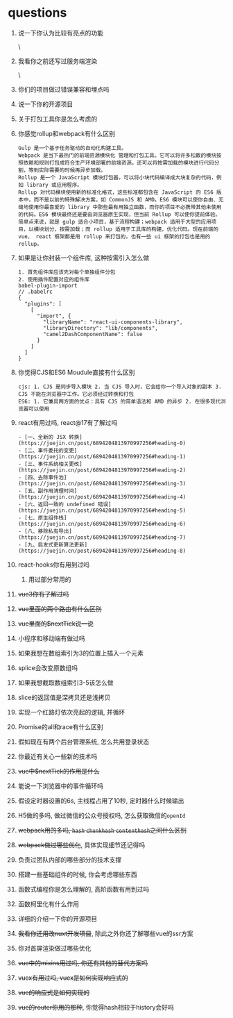 # questions

1. 说一下你认为比较有亮点的功能

   \

2. 我看你之前还写过服务端渲染

   \

3. 你们的项目做过错误兼容和埋点吗

   

4. 说一下你的开源项目

5. 关于打包工具你是怎么考虑的

6. 你感觉rollup和webpack有什么区别

   ```
   Gulp 是一个基于任务驱动的自动化构建工具。
   Webpack 是当下最热门的前端资源模块化 管理和打包工具。它可以将许多松散的模块按照依赖和规则打包成符合生产环境部署的前端资源。还可以将按需加载的模块进行代码分割，等到实际需要的时候再异步加载。
   Rollup 是一个 JavaScript 模块打包器，可以将小块代码编译成大块复杂的代码，例如 library 或应用程序。
   Rollup 对代码模块使用新的标准化格式，这些标准都包含在 JavaScript 的 ES6 版本中，而不是以前的特殊解决方案，如 CommonJS 和 AMD。ES6 模块可以使你自由、无缝地使用你最喜爱的 library 中那些最有用独立函数，而你的项目不必携带其他未使用的代码。ES6 模块最终还是要由浏览器原生实现，但当前 Rollup 可以使你提前体验。
   简单点来说，就是 gulp 适合小项目，基于流程构建；webpack 适用于大型的应用项目，以模块划分，按需加载；而 rollup 适用于工具库的构建，优化代码。现在前端的 vue、 react 框架都是用 rollup 来打包的，也有一些 ui 框架的打包也是用的 rollup。
   ```

7. 如果是让你封装一个组件库, 这种按需引入怎么做

   ```
   1. 首先组件库应该先对每个单独组件分包
   2. 使用插件配置对应的组件库
   babel-plugin-import
   // .babelrc
   {
     "plugins": [
       [
         "import", {
           "libraryName": "react-ui-components-library",
           "libraryDirectory": "lib/components",
           "camel2DashComponentName": false
         }
       ]
     ]
   }
   ```

   

8. 你觉得CJS和ES6 Moudule直接有什么区别

   ```
   cjs: 1. CJS 是同步导入模块 2. 当 CJS 导入时，它会给你一个导入对象的副本 3. CJS 不能在浏览器中工作。它必须经过转换和打包
   ES6: 1. 它兼具两方面的优点：具有 CJS 的简单语法和 AMD 的异步 2. 在很多现代浏览器可以使用
   ```

   

9. react有用过吗, react@17有了解过吗

   ```
   - [一、全新的 JSX 转换](https://juejin.cn/post/6894204813970997256#heading-0)
   - [二、事件委托的变更](https://juejin.cn/post/6894204813970997256#heading-1)
   - [三、事件系统相关更改](https://juejin.cn/post/6894204813970997256#heading-2)
   - [四、去除事件池](https://juejin.cn/post/6894204813970997256#heading-3)
   - [五、副作用清理时间](https://juejin.cn/post/6894204813970997256#heading-4)
   - [六、返回一致的 undefined 错误](https://juejin.cn/post/6894204813970997256#heading-5)
   - [七、原生组件栈](https://juejin.cn/post/6894204813970997256#heading-6)
   - [八、移除私有导出](https://juejin.cn/post/6894204813970997256#heading-7)
   - [九、启发式更新算法更新](https://juejin.cn/post/6894204813970997256#heading-8)
   ```

10. react-hooks你有用到过吗

    1. 用过部分常用的

11. ~~vue3你有了解过吗~~

12. ~~vue里面的两个路由有什么区别~~

13. ~~vue里面的$nextTick说一说~~

14. 小程序和移动端有做过吗

15. 如果我想在数组索引为3的位置上插入一个元素

16. splice会改变原数组吗

17. 如果我想截取数组索引3-5该怎么做

18. slice的返回值是深拷贝还是浅拷贝

19. 实现一个红路灯依次亮起的逻辑, 并循环

20. Promise的all和race有什么区别

21. 假如现在有两个后台管理系统, 怎么共用登录状态

22. 你最近有关心一些新的技术吗



1. ~~vue中$nextTick的作用是什么~~
2. 能说一下浏览器中的事件循环吗
3. 假设定时器设置的6s, 主线程占用了10秒, 定时器什么时候输出
4. H5做的多吗, 做过微信的公众号授权吗, 怎么获取微信的`openId`
5. ~~webpack用的多吗, `hash` `chunkhash` `contenthash`之间什么区别~~
6. ~~webpack做过哪些优化~~, 具体实现细节还记得吗
7. 负责过团队内部的哪些部分的技术支撑
8. 搭建一些基础组件的时候, 你会考虑哪些东西
9. 函数式编程你是怎么理解的, 高阶函数有用到过吗
10. 函数柯里化有什么作用
11. 详细的介绍一下你的开源项目
12. ~~我看你还用改nuxt开发项目~~, 除此之外你还了解哪些vue的ssr方案
13. 你对首屏渲染做过哪些优化
14. ~~vue中的mixins用过吗, 你还有其他的替代方案吗~~
15. ~~vuex有用过吗, vuex是如何实现响应式的~~
16. ~~vue的响应式是如何实现的~~
17. ~~vue的router你用的那种~~, 你觉得hash相较于history会好吗